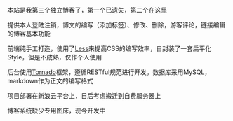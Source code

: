 <br>

本站是我第三个独立博客了，第一个已遗失，第二个在[这里](http://pythonerjing.sinaapp.com/)

提供本人登陆注销，博文的编写（添加标签）、修改、删除，游客评论，链接编辑的博客基本功能

前端纯手工打造，使用了[Less](http://less.bootcss.com/)来提高CSS的编写效率，自封装了一套扁平化Style，但是不成熟，仅作个人使用

后台使用[Tornado](http://www.tornadoweb.cn/documentation)框架，遵循RESTful规范进行开发。数据库采用MySQL，markdown作为正文的编写格式

项目部署在新浪云平台上，日后考虑搬迁到自费服务器上

博客系统缺少专用图床，现今开发中